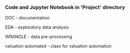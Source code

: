 
### Code and Jupyter Notebook in 'Project' directory

DOC - documentation

EDA - exploratory data analysis

WRANGLE - data pre-processing

valuation automated - class for valuation automation
